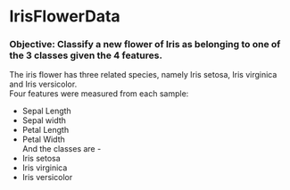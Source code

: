 # IrisFlowerData
### Objective: Classify a new flower of Iris as belonging to one of the 3 classes given the 4 features.
The iris flower has three related species, namely Iris setosa, Iris virginica and Iris versicolor.
<br>Four features were measured from each sample:
- Sepal Length
- Sepal width 
- Petal Length 
- Petal Width<br>
And the classes are -
- Iris setosa
- Iris virginica
- Iris versicolor
